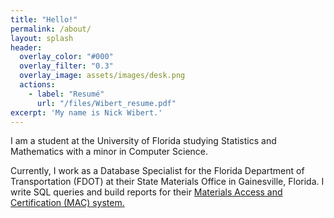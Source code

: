 ```yaml
---
title: "Hello!"
permalink: /about/
layout: splash
header:
  overlay_color: "#000"
  overlay_filter: "0.3"
  overlay_image: assets/images/desk.png
  actions:
    - label: "Resumé"
      url: "/files/Wibert_resume.pdf"
excerpt: 'My name is Nick Wibert.'
---
```


I am a student at the University of Florida studying Statistics and Mathematics with a minor in Computer Science.

Currently, I work as a Database Specialist for the Florida Department of Transportation (FDOT) at their State Materials Office in Gainesville, Florida. I write SQL queries and build reports for their [Materials Access and Certification (MAC) system.](https://mac.fdot.gov/)